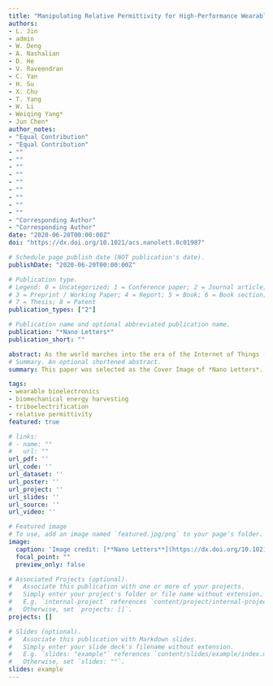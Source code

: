 ```yaml
---
title: "Manipulating Relative Permittivity for High-Performance Wearable Triboelectric Nanogenerator"
authors:
- L. Jin
- admin
- W. Deng
- A. Nashalian
- D. He
- V. Raveendran
- C. Yan
- H. Su
- X. Chu
- T. Yang
- W. Li
- Weiqing Yang*
- Jun Chen*
author_notes:
- "Equal Contribution"
- "Equal Contribution"
- ""
- ""
- ""
- ""
- ""
- ""
- ""
- ""
- ""
- "Corresponding Author"
- "Corresponding Author"
date: "2020-06-20T00:00:00Z"
doi: "https://dx.doi.org/10.1021/acs.nanolett.0c01987"

# Schedule page publish date (NOT publication's date).
publishDate: "2020-06-20T00:00:00Z"

# Publication type.
# Legend: 0 = Uncategorized; 1 = Conference paper; 2 = Journal article;
# 3 = Preprint / Working Paper; 4 = Report; 5 = Book; 6 = Book section;
# 7 = Thesis; 8 = Patent
publication_types: ["2"]

# Publication name and optional abbreviated publication name.
publication: "*Nano Letters*"
publication_short: ""

abstract: As the world marches into the era of the Internet of Things (IoT), the practice of human health care is on the cusp of a revolution, driven by an unprecedented level of personalization enabled by a variety of wearable bioelectronics. A sustainable and wearable energy solution is highly desirable and remains a challenge. Here, we report a high-performance wearable electricity generation approach by manipulating the relative permittivity of a triboelectric nanogenerator (TENG). A compatible active carbon (AC)-doped polyvinylidene fluoride (AC@PVDF) composite film was invented with high relative permittivity and a specific surface area for wearable biomechanical energy harvesting. Compared with the pure PVDF, the 0.8% AC@PVDF film-based TENG obtained an enhancement in voltage, current, and power by 2.5, 3.5, and 9.8 times, respectively. This work reports a stable, cost-effective, and scalable approach to improve the performance of the triboelectric nanogenerator for wearable biomechanical energy harvesting, thus rendering a sustainable and pervasive energy solution for on-body electronics.
# Summary. An optional shortened abstract.
summary: This paper was selected as the Cover Image of *Nano Letters*.

tags:
- wearable bioelectronics
- biomechanical energy harvesting
- triboelectrification
- relative permittivity
featured: true

# links:
# - name: ""
#   url: ""
url_pdf: ''
url_code: ''
url_dataset: ''
url_poster: ''
url_project: ''
url_slides: ''
url_source: ''
url_video: ''

# Featured image
# To use, add an image named `featured.jpg/png` to your page's folder. 
image:
  caption: 'Image credit: [**Nano Letters**](https://dx.doi.org/10.1021/acs.nanolett.0c01987)'
  focal_point: ""
  preview_only: false

# Associated Projects (optional).
#   Associate this publication with one or more of your projects.
#   Simply enter your project's folder or file name without extension.
#   E.g. `internal-project` references `content/project/internal-project/index.md`.
#   Otherwise, set `projects: []`.
projects: []

# Slides (optional).
#   Associate this publication with Markdown slides.
#   Simply enter your slide deck's filename without extension.
#   E.g. `slides: "example"` references `content/slides/example/index.md`.
#   Otherwise, set `slides: ""`.
slides: example
---
```

